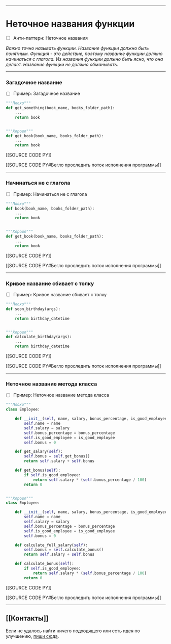 ***
# Неточное названия функции
- [ ] Анти-паттерн: Неточное названия

_Важно точно называть функции.
Название функции должно быть понятным.
Функция - это действие, поэтому название функции должно начинаться с глагола.
Из названия функции должно быть ясно, что она делает.
Название функции не должно обманывать._

***
### Загадочное название
- [ ] Пример: Загадочное название

```python
"""Плохо"""
def get_something(book_name, books_folder_path):
    ...
    return book


"""Хорошо"""
def get_book(book_name, books_folder_path):
    ...
    return book
```

[[SOURCE CODE PY]]

[[SOURCE CODE PY#Бегло проследить поток исполнения программы]]

***
### Начинаться не с глагола
- [ ] Пример: Начинаться не с глагола

```python
"""Плохо"""
def book(book_name, books_folder_path):
    ...
    return book


"""Хорошо"""
def get_book(book_name, books_folder_path):
    ...
    return book
```

[[SOURCE CODE PY]]

[[SOURCE CODE PY#Бегло проследить поток исполнения программы]]

***
### Кривое название сбивает с толку
- [ ] Пример: Кривое название сбивает с толку

```python
"""Плохо"""
def soon_birthday(args):
    ...
    return birthday_datetime


"""Хорошо"""
def calculate_birthday(args):
    ...
    return birthday_datetime
```

[[SOURCE CODE PY]]

[[SOURCE CODE PY#Бегло проследить поток исполнения программы]]

***
### Неточное название метода класса
- [ ] Пример: Неточное название метода класса

```python
"""Плохо"""
class Employee:

    def __init__(self, name, salary, bonus_percentage, is_good_employee):
        self.name = name
        self.salary = salary
        self.bonus_percentage = bonus_percentage
        self.is_good_employee = is_good_employee
        self.bonus = 0

    def get_salary(self):
        self.bonus = self.get_bonus()
        return self.salary + self.bonus

    def get_bonus(self):
        if self.is_good_employee:
            return self.salary * (self.bonus_percentage / 100)
        return 0


"""Хорошо"""
class Employee:

    def __init__(self, name, salary, bonus_percentage, is_good_employee):
        self.name = name
        self.salary = salary
        self.bonus_percentage = bonus_percentage
        self.is_good_employee = is_good_employee
        self.bonus = 0

    def calculate_full_salary(self):
        self.bonus = self.calculate_bonus()
        return self.salary + self.bonus

    def calculate_bonus(self):
        if self.is_good_employee:
            return self.salary * (self.bonus_percentage / 100)
        return 0
```

[[SOURCE CODE PY]]

[[SOURCE CODE PY#Бегло проследить поток исполнения программы]]

***
## [[Контакты]]
Если не удалось найти ничего подходящего или есть идея по улучшению, [пиши сюда](https://github.com/jmuriki/WorthGrid/wiki/Контакты).
